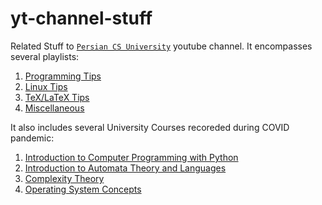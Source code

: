 # yt-channel-stuff
Related Stuff to [`Persian CS University`](https://www.youtube.com/channel/UCWNBFYqqMuBM14R7zzi7nqw) youtube channel.
It encompasses several playlists:

1. [Programming Tips](https://www.youtube.com/watch?v=QAA1_OSW-zA&list=PLKkucQIc4RnYJN0-3MfuppHcCCLAxvBxx)
1. [Linux Tips](https://www.youtube.com/watch?v=MVZPgNsktBo&list=PLKkucQIc4RnY8jTWRfYJ2uv1fV4FHaAPd)
1. [TeX/LaTeX Tips](https://www.youtube.com/watch?v=G1efBW1BaGo&list=PLKkucQIc4RnaS9ybErIMaqOOcanDLi1p9)
1. [Miscellaneous](https://www.youtube.com/watch?v=QajusM0wTZ0&list=PLKkucQIc4RnZeULZUZbF-mj20lkyVmh-W)

It also includes several University Courses recoreded during COVID pandemic:
1. [Introduction to Computer Programming with Python](https://www.youtube.com/watch?v=iw17k0OG7pY&list=PLKkucQIc4RnZEsSe2z0ZGG7YXcHx2KMwN)
2. [Introduction to Automata Theory and Languages](https://www.youtube.com/watch?v=O3FxQEFiFRk&list=PLKkucQIc4RnZOkO21XZl-3oq4sLz2xmFV)
3. [Complexity Theory](https://www.youtube.com/watch?v=CQpqMdliU7Q&list=PLKkucQIc4RnYk-m4IHRdAzsm3ThZqkUsu)
4. [Operating System Concepts](https://www.youtube.com/watch?v=JvTgDybYOhI&list=PLKkucQIc4RnbkTZLSR6Xc_adM62S2gqzk)


